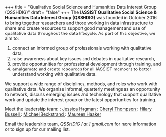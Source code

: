 +++
title = "Qualitative Social Science and Humanities Data Interest Group (QSSHDIG)"
draft = "false"
+++
The **IASSIST Qualitative Social Science & Humanities Data Interest Group (QSSHDIG)** was founded in October 2016 to bring together researchers and those working in data infrastructure to share and create resources to support good management and use of qualitative data throughout the data lifecycle. As part of this objective, we aim to:

1. connect an informed group of professionals working with qualitative data,
2. raise awareness about key issues and debates in qualitative research,
3. provide opportunities for professional development through training, and
4. amalgamate and create resources for all IASSIST members to better understand working with qualitative data.

We support a wide range of disciplines, methods, and roles who work with qualitative data. We organise informal, quarterly meetings as an opportunity to network, discuss emerging issues and technology that support qualitative work and update the interest group on the latest opportunities for training.

Meet the leadership team:
: [Jessica Hagman <i class="fas fa-external-link-alt"></i>](https://experts.illinois.edu/en/persons/jessica-cherese-hagman)
: [Cheryl Thompson <i class="fas fa-external-link-alt"></i>](https://odum.unc.edu/people/thompson/)
: [Hilary Bussell <i class="fas fa-external-link-alt"></i>](https://library.osu.edu/people/bussell.21)
: [Michael Beckstrand <i class="fas fa-external-link-alt"></i>](https://cla.umn.edu/about/directory/profile/mjbeckst)
: [Maureen Haaker <i class="fas fa-external-link-alt"></i>](https://www.uos.ac.uk/people/maureen-haaker/)

Email the leadership team, *QSSHDIG [ at ] gmail.com* for more information or to sign up for our mailing list.
























<!--<a class="btn btn-template-main" href="https://sites.google.com/uncg.edu/iassistqsshdig/home" target="_blank">Visit QSSHDIG</a>-->
